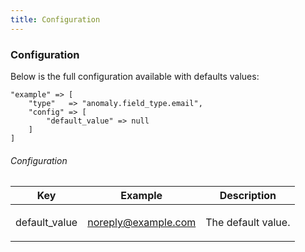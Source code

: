 ```yaml
---
title: Configuration
---
```


### Configuration

Below is the full configuration available with defaults values:

    "example" => [
        "type"   => "anomaly.field_type.email",
        "config" => [
            "default_value" => null
        ]
    ]

###### Configuration

<table class="table table-bordered table-striped">
<thead>

<tr>

<th>Key</th>

<th>Example</th>

<th>Description</th>

</tr>

</thead>

<tbody>

<tr>

<td>

default_value

</td>

<td>

noreply@example.com

</td>

<td>

The default value.

</td>

</tr>

</tbody>

</table>

